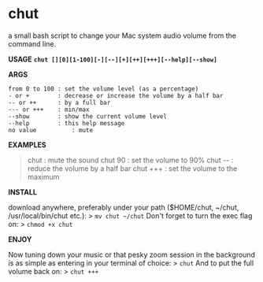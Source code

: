 # chut
a small bash script to change your Mac system audio volume from the command line.

**USAGE**
**`chut [][0][1-100][-][--][+][++][+++][--help][--show]`**

**ARGS** 
```
from 0 to 100 : set the volume level (as a percentage)
- or +        : decrease or increase the volume by a half bar
-- or ++      : by a full bar
--- or +++    : min/max
--show        : show the current volume level
--help        : this help message
no value 		  : mute
```

**EXAMPLES**
> chut          : mute the sound
> chut 90       : set the volume to 90%
> chut --       : reduce the volume by a half bar
> chut +++      : set the volume to the maximum

**INSTALL**

download anywhere, preferably under your path ($HOME/chut, ~/chut, /usr/local/bin/chut etc.): > ```mv chut ~/chut```
Don't forget to turn the exec flag on: > ```chmod +x chut```

**ENJOY**

Now tuning down your music or that pesky zoom session in the background is as simple as entering in your terminal of choice: > `chut`
And to put the full volume back on: > `chut +++`
